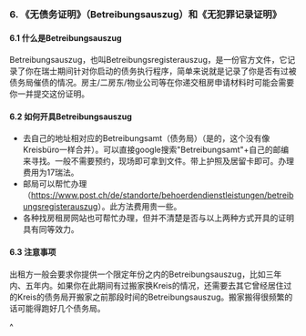 ### **6. 《无债务证明》（Betreibungsauszug）和《无犯罪记录证明》**
#### **6.1 什么是Betreibungsauszug**
Betreibungsauszug，也叫Betreibungsregisterauszug，是一份官方文件，它记录了你在瑞士期间针对你启动的债务执行程序，简单来说就是记录了你是否有过被债务局催债的情况。房主/二房东/物业公司等在你递交租房申请材料时可能会需要你一并提交这份证明。
#### **6.2 如何开具Betreibungsauszug**
* 去自己的地址相对应的Betreibungsamt（债务局）（是的，这个没有像Kreisbüro一样合并）。可以直接google搜索"Betreibungsamt"+自己的邮编来寻找。一般不需要预约，现场即可拿到文件。带上护照及居留卡即可。办理费用为17瑞法。
* 邮局可以帮忙办理（<https://www.post.ch/de/standorte/behoerdendienstleistungen/betreibungsregisterauszug>）。此方法费用贵一些。
* 各种找房租房网站也可帮忙办理，但并不清楚是否与以上两种方式开具的证明具有同等效力。
#### **6.3 注意事项**
出租方一般会要求你提供一个限定年份之内的Betreibungsauszug，比如三年内、五年内。如果你在此期间有过搬家换Kreis的情况，还需要去其它曾经居住过的Kreis的债务局开搬家之前那段时间的Betreibungsauszug。搬家搬得很频繁的话可能得跑好几个债务局。

^